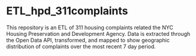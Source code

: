 # ETL_hpd_311complaints
This repository is an ETL of 311 housing complaints related the NYC Housing Preservation and Development Agency. Data is extracted through the Open Data API, transformed, and mapped to show geographic distribution of complaints over the most recent 7 day period.
